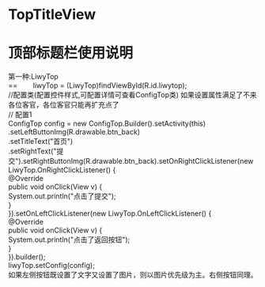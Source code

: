 # TopTitleView<br>
顶部标题栏使用说明 <br>
===
第一种:LiwyTop<br>==
        liwyTop = (LiwyTop)findViewById(R.id.liwytop);<br>
        //配置类(配置控件样式,可配置详情可查看ConfigTop类) 如果设置属性满足了不来各位客官，各位客官只能再扩充点了<br>
        // 配置1<br>
        ConfigTop config = new ConfigTop.Builder().setActivity(this)<br>
                .setLeftButtonImg(R.drawable.btn_back)<br>
                .setTitleText("首页")<br>
                .setRightText("提交").setRightButtonImg(R.drawable.btn_back).setOnRightClickListener(new LiwyTop.OnRightClickListener() {<br>
                    @Override<br>
                    public void onClick(View v) {<br>
                        System.out.println("点击了提交");<br>
                    }<br>
                }).setOnLeftClickListener(new LiwyTop.OnLeftClickListener() {<br>
                    @Override<br>
                    public void onClick(View v) {<br>
                        System.out.println("点击了返回按钮");<br>
                    }<br>
                }).builder();<br>
      liwyTop.setConfig(config);<br>
 如果左侧按钮既设置了文字又设置了图片，则以图片优先级为主。右侧按钮同理。<br>

